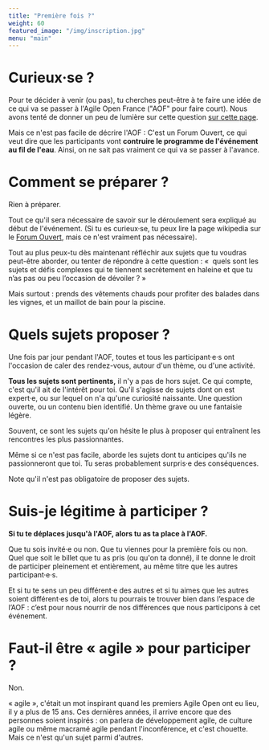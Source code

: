 ```yaml
---
title: "Première fois ?"
weight: 60
featured_image: "/img/inscription.jpg"
menu: "main"
---
```


# Curieux·se ?

Pour te décider à venir (ou pas), tu cherches peut-être à te faire une idée de
ce qui va se passer à l'Agile Open France ("AOF" pour faire court). 
Nous avons tenté de donner un peu de lumière sur cette question [sur cette page](/esprit).

Mais ce n'est pas facile de décrire l'AOF : C'est un Forum Ouvert, ce qui
veut dire que les participants vont **contruire le programme de l'événement au
fil de l'eau**. Ainsi, on ne sait pas vraiment ce qui va se passer à l'avance.

# Comment se préparer ?

Rien à préparer.

Tout ce qu'il sera nécessaire de savoir sur le déroulement sera expliqué au début de l'événement.
(Si tu es curieux·se, tu peux lire la page wikipedia sur le [Forum Ouvert](https://fr.wikipedia.org/wiki/M%C3%A9thodologie_Forum_Ouvert), mais ce n'est vraiment pas nécessaire).

Tout au plus peux-tu dès maintenant réfléchir aux sujets que tu voudras peut-être aborder, ou tenter de répondre à cette question : «  quels sont les sujets et défis complexes qui te tiennent secrètement en haleine et que tu n’as pas ou peu l’occasion de dévoiler ? »

Mais surtout : prends des vêtements chauds pour profiter des balades dans les
vignes, et un maillot de bain pour la piscine. 

# Quels sujets proposer ?

Une fois par jour pendant l'AOF, toutes et tous les participant·e·s ont l'occasion de 
caler des rendez-vous, autour d'un thème, ou d'une activité.

**Tous les sujets sont pertinents,** il n'y a pas de hors sujet.  Ce qui
compte, c'est qu'il ait de l'intérêt pour toi.  Qu'il s'agisse de sujets dont
on est expert·e, ou sur lequel on n'a qu'une curiosité naissante. Une
question ouverte, ou un contenu bien identifié. Un thème grave ou une fantaisie
légère.

Souvent, ce sont les sujets qu'on hésite le plus à proposer qui entraînent les rencontres
les plus passionnantes. 

Même si ce n'est pas facile, aborde les sujets dont tu anticipes qu'ils ne passionneront que toi. 
Tu seras probablement surpris·e des conséquences.

Note qu'il n'est pas obligatoire de proposer des sujets.

# Suis-je légitime à participer ?

**Si tu te déplaces jusqu'à l'AOF, alors tu as ta place à l'AOF.**

Que tu sois invité·e ou non. Que tu viennes pour la première fois ou non.
Quel que soit le billet que tu as pris (ou qu'on ta donné), il te donne le droit de participer
pleinement et entièrement, au même titre que les autres participant·e·s.

Et si tu te sens un peu différent·e des autres et si tu aimes que les autres
soient différent·es de toi, alors tu pourrais te trouver bien dans l’espace de
l’AOF : c’est pour nous nourrir de nos différences que nous participons à cet
événement.

# Faut-il être « agile » pour participer ?

Non.

« agile », c'était un mot inspirant quand les premiers Agile Open ont eu lieu,
il y a plus de 15 ans.  Ces dernières années, il arrive encore que des
personnes soient inspirés : on parlera de développement agile, de culture agile
ou même macramé agile pendant l'inconférence, et c'est chouette. Mais ce n'est
qu'un sujet parmi d'autres.
